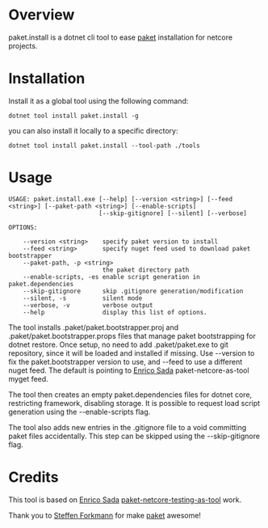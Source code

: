 # Overview

paket.install is a dotnet cli tool to ease [paket](https://fsprojects.github.io/Paket/) installation for netcore projects.

# Installation

Install it as a global tool using the following command:

```
dotnet tool install paket.install -g
```

you can also install it locally to a specific directory:

```
dotnet tool install paket.install --tool-path ./tools
```


# Usage

```
USAGE: paket.install.exe [--help] [--version <string>] [--feed <string>] [--paket-path <string>] [--enable-scripts]
                         [--skip-gitignore] [--silent] [--verbose]

OPTIONS:

    --version <string>    specify paket version to install
    --feed <string>       specify nuget feed used to download paket bootstrapper
    --paket-path, -p <string>
                          the paket directory path
    --enable-scripts, -es enable script generation in paket.dependencies
    --skip-gitignore      skip .gitignore generation/modification
    --silent, -s          silent mode
    --verbose, -v         verbose output
    --help                display this list of options.
```

The tool installs .paket/paket.bootstrapper.proj and .paket/paket.bootstrapper.props files 
that manage paket bootstrapping for dotnet restore. Once setup, no need to add .paket/paket.exe 
to git repository, since it will be loaded and installed if missing. Use --version to fix the 
paket.bootstrapper version to use, and --feed to use a different nuget feed. The default is pointing 
to [Enrico Sada](https://github.com/enricosada) paket-netcore-as-tool myget feed.

The tool then creates an empty paket.dependencies files for dotnet core, restricting framework, disabling
storage. It is possible to request load script generation using the --enable-scripts flag.

The tool also adds new entries in the .gitignore file to a void committing paket files accidentally. This
step can be skipped using the --skip-gitignore flag.

# Credits

This tool is based on [Enrico Sada](https://github.com/enricosada) [paket-netcore-testing-as-tool](https://github.com/enricosada/paket-netcore-testing-as-tool) work. 

Thank you to [Steffen Forkmann](https://github.com/forki/) for make [paket](https://fsprojects.github.io/Paket/) awesome!
